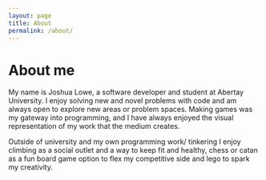 ```yaml
---
layout: page
title: About
permalink: /about/
---
```

# About me

My name is Joshua Lowe, a software developer and student at Abertay University. I enjoy solving new and novel problems with code and am always open to explore new areas or problem spaces. Making games was my gateway into programming, and I have always enjoyed the visual representation of my work that the medium creates.

Outside of university and my own programming work/ tinkering I enjoy climbing as a social outlet and a way to keep fit and healthy, chess or catan as a fun board game option to flex my competitive side and lego to spark my creativity.